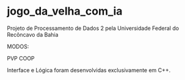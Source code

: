 # jogo_da_velha_com_ia

Projeto de Processamento de Dados 2 pela Universidade Federal do Recôncavo da Bahia

MODOS:

PVP
COOP

Interface e Lógica foram desenvolvidas exclusivamente em C++.
